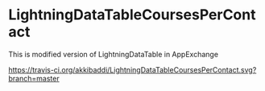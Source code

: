 # LightningDataTableCoursesPerContact
This is modified version of LightningDataTable in AppExchange

https://travis-ci.org/akkibaddi/LightningDataTableCoursesPerContact.svg?branch=master
